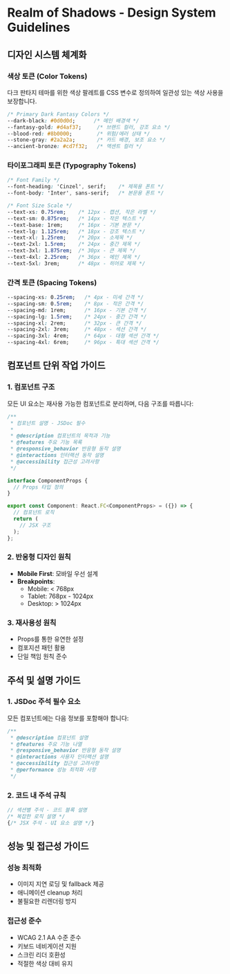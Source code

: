 # Realm of Shadows - Design System Guidelines

## 디자인 시스템 체계화

### 색상 토큰 (Color Tokens)
다크 판타지 테마를 위한 색상 팔레트를 CSS 변수로 정의하여 일관성 있는 색상 사용을 보장합니다.

```css
/* Primary Dark Fantasy Colors */
--dark-black: #0d0d0d;      /* 메인 배경색 */
--fantasy-gold: #d4af37;     /* 브랜드 컬러, 강조 요소 */
--blood-red: #8b0000;        /* 위험/에러 상태 */
--stone-gray: #2a2a2a;       /* 카드 배경, 보조 요소 */
--ancient-bronze: #cd7f32;   /* 액센트 컬러 */
```

### 타이포그래피 토큰 (Typography Tokens)
```css
/* Font Family */
--font-heading: 'Cinzel', serif;    /* 제목용 폰트 */
--font-body: 'Inter', sans-serif;   /* 본문용 폰트 */

/* Font Size Scale */
--text-xs: 0.75rem;    /* 12px - 캡션, 작은 라벨 */
--text-sm: 0.875rem;   /* 14px - 작은 텍스트 */
--text-base: 1rem;     /* 16px - 기본 본문 */
--text-lg: 1.125rem;   /* 18px - 강조 텍스트 */
--text-xl: 1.25rem;    /* 20px - 소제목 */
--text-2xl: 1.5rem;    /* 24px - 중간 제목 */
--text-3xl: 1.875rem;  /* 30px - 큰 제목 */
--text-4xl: 2.25rem;   /* 36px - 메인 제목 */
--text-5xl: 3rem;      /* 48px - 히어로 제목 */
```

### 간격 토큰 (Spacing Tokens)
```css
--spacing-xs: 0.25rem;   /* 4px - 미세 간격 */
--spacing-sm: 0.5rem;    /* 8px - 작은 간격 */
--spacing-md: 1rem;      /* 16px - 기본 간격 */
--spacing-lg: 1.5rem;    /* 24px - 중간 간격 */
--spacing-xl: 2rem;      /* 32px - 큰 간격 */
--spacing-2xl: 3rem;     /* 48px - 섹션 간격 */
--spacing-3xl: 4rem;     /* 64px - 대형 섹션 간격 */
--spacing-4xl: 6rem;     /* 96px - 특대 섹션 간격 */
```

## 컴포넌트 단위 작업 가이드

### 1. 컴포넌트 구조
모든 UI 요소는 재사용 가능한 컴포넌트로 분리하며, 다음 구조를 따릅니다:

```typescript
/**
 * 컴포넌트 설명 - JSDoc 필수
 * 
 * @description 컴포넌트의 목적과 기능
 * @features 주요 기능 목록
 * @responsive_behavior 반응형 동작 설명
 * @interactions 인터랙션 동작 설명
 * @accessibility 접근성 고려사항
 */

interface ComponentProps {
  // Props 타입 정의
}

export const Component: React.FC<ComponentProps> = ({}) => {
  // 컴포넌트 로직
  return (
    // JSX 구조
  );
};
```

### 2. 반응형 디자인 원칙
- **Mobile First**: 모바일 우선 설계
- **Breakpoints**: 
  - Mobile: < 768px
  - Tablet: 768px - 1024px  
  - Desktop: > 1024px

### 3. 재사용성 원칙
- Props를 통한 유연한 설정
- 컴포지션 패턴 활용
- 단일 책임 원칙 준수

## 주석 및 설명 가이드

### 1. JSDoc 주석 필수 요소
모든 컴포넌트에는 다음 정보를 포함해야 합니다:

```typescript
/**
 * @description 컴포넌트 설명
 * @features 주요 기능 나열
 * @responsive_behavior 반응형 동작 설명
 * @interactions 사용자 인터랙션 설명
 * @accessibility 접근성 고려사항
 * @performance 성능 최적화 사항
 */
```

### 2. 코드 내 주석 규칙
```typescript
// 섹션별 주석 - 코드 블록 설명
/* 복잡한 로직 설명 */
{/* JSX 주석 - UI 요소 설명 */}
```

## 성능 및 접근성 가이드

### 성능 최적화
- 이미지 지연 로딩 및 fallback 제공
- 애니메이션 cleanup 처리
- 불필요한 리렌더링 방지

### 접근성 준수
- WCAG 2.1 AA 수준 준수
- 키보드 네비게이션 지원
- 스크린 리더 호환성
- 적절한 색상 대비 유지

<!--

System Guidelines

Use this file to provide the AI with rules and guidelines you want it to follow.
This template outlines a few examples of things you can add. You can add your own sections and format it to suit your needs

TIP: More context isn't always better. It can confuse the LLM. Try and add the most important rules you need

# General guidelines

Any general rules you want the AI to follow.
For example:

* Only use absolute positioning when necessary. Opt for responsive and well structured layouts that use flexbox and grid by default
* Refactor code as you go to keep code clean
* Keep file sizes small and put helper functions and components in their own files.

--------------

# Design system guidelines
Rules for how the AI should make generations look like your company's design system

Additionally, if you select a design system to use in the prompt box, you can reference
your design system's components, tokens, variables and components.
For example:

* Use a base font-size of 14px
* Date formats should always be in the format “Jun 10”
* The bottom toolbar should only ever have a maximum of 4 items
* Never use the floating action button with the bottom toolbar
* Chips should always come in sets of 3 or more
* Don't use a dropdown if there are 2 or fewer options

You can also create sub sections and add more specific details
For example:


## Button
The Button component is a fundamental interactive element in our design system, designed to trigger actions or navigate
users through the application. It provides visual feedback and clear affordances to enhance user experience.

### Usage
Buttons should be used for important actions that users need to take, such as form submissions, confirming choices,
or initiating processes. They communicate interactivity and should have clear, action-oriented labels.

### Variants
* Primary Button
  * Purpose : Used for the main action in a section or page
  * Visual Style : Bold, filled with the primary brand color
  * Usage : One primary button per section to guide users toward the most important action
* Secondary Button
  * Purpose : Used for alternative or supporting actions
  * Visual Style : Outlined with the primary color, transparent background
  * Usage : Can appear alongside a primary button for less important actions
* Tertiary Button
  * Purpose : Used for the least important actions
  * Visual Style : Text-only with no border, using primary color
  * Usage : For actions that should be available but not emphasized
-->
